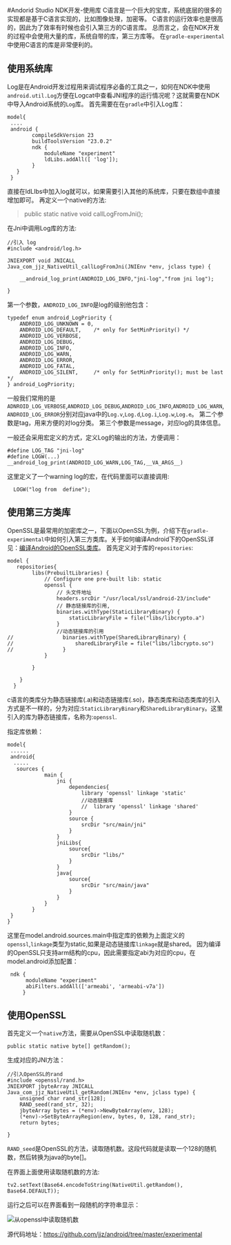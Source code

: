 #Andorid Studio NDK开发-使用库
C语言是一个巨大的宝库，系统底层的很多的实现都是基于C语言实现的，比如图像处理，加密等。
C语言的运行效率也是很高的，因此为了效率有时候也会引入第三方的C语言库。
总而言之，会在NDK开发的过程中会使用大量的库，系统自带的库，第三方库等。
在`gradle-experimental`中使用C语言的库是非常便利的。

## 使用系统库
Log是在Android开发过程用来调试程序必备的工具之一，如何在NDK中使用`android.util.Log`方便在Logcat中查看JNI程序的运行情况呢？这就需要在NDK中导入Android系统的`Log`库。
首先需要在在`gradle`中引入Log库：
```
model{
 ....
 android {
        compileSdkVersion 23
        buildToolsVersion "23.0.2"
        ndk {
            moduleName "experiment"    
            ldLibs.addAll([ 'log']);
        }
   }
 }
```
直接在ldLIbs中加入log就可以，如果需要引入其他的系统库，只要在数组中直接增加即可。
再定义一个native的方法:
>public static native void callLogFromJni();

在Jni中调用Log库的方法:
```
//引入 log
#include <android/log.h>

JNIEXPORT void JNICALL
Java_com_jjz_NativeUtil_callLogFromJni(JNIEnv *env, jclass type) {

    __android_log_print(ANDROID_LOG_INFO,"jni-log","from jni log");

}
```
第一个参数，`ANDROID_LOG_INFO`是log的级别他包含：
```
typedef enum android_LogPriority {
    ANDROID_LOG_UNKNOWN = 0,
    ANDROID_LOG_DEFAULT,    /* only for SetMinPriority() */
    ANDROID_LOG_VERBOSE,
    ANDROID_LOG_DEBUG,
    ANDROID_LOG_INFO,
    ANDROID_LOG_WARN,
    ANDROID_LOG_ERROR,
    ANDROID_LOG_FATAL,
    ANDROID_LOG_SILENT,     /* only for SetMinPriority(); must be last */
} android_LogPriority;

```
一般我们常用的是`ADNROID_LOG_VERBOSE`,`ANDROID_LOG_DEBUG`,`ANDROID_LOG_INFO`,`ANDROID_LOG_WARN`,`ANDROID_LOG_ERROR`分别对应java中的`Log.v`,`Log.d`,`Log.i`,`Log.w`,`Log.e`。
第二个参数是tag，用来方便的对log分类。
第三个参数是message，对应log的具体信息。

一般还会采用宏定义的方式，定义Log的输出的方法，方便调用：
```
#define LOG_TAG "jni-log"
#define LOGW(...)  __android_log_print(ANDROID_LOG_WARN,LOG_TAG,__VA_ARGS__)

```
这里定义了一个warning log的宏，在代码里面可以直接调用:
```
  LOGW("log from  define");
```

## 使用第三方类库
OpenSSL是最常用的加密库之一，下面以OpenSSL为例，介绍下在`gradle-experimental`中如何引入第三方类库。关于如何编译Android下的OpenSSL详见：[编译Android的OpenSSL类库](http://www.jianshu.com/p/1b60337991f9)。
首先定义对于库的`repositories`:
```
model {
   repositories{
        libs(PrebuiltLibraries) {
            // Configure one pre-built lib: static
            openssl {
                // 头文件地址
                headers.srcDir "/usr/local/ssl/android-23/include"
                // 静态链接库的引用,
                binaries.withType(StaticLibraryBinary) {
                    staticLibraryFile = file("libs/libcrypto.a")
                }
                //动态链接库的引用
//                binaries.withType(SharedLibraryBinary) {
//                    sharedLibraryFile = file("libs/libcrypto.so")
//                }
            }

        }

    }
  }
```
c语言的类库分为静态链接库(.a)和动态链接库(.so)，静态类库和动态类库的引入方式是不一样的，分为对应:`StaticLibraryBinary`和`SharedLibraryBinary`。这里引入的库为静态链接库，名称为:`openssl`.

指定库依赖：
```
model{
 ......
 android{
  .....
   sources {
            main {
                jni {
                    dependencies{
                        library 'openssl' linkage 'static'
                        //动态链接库
                        //  library 'openssl' linkage 'shared'
                    }
                    source {
                        srcDir "src/main/jni"
                    }
                }
                jniLibs{
                    source{
                        srcDir "libs/"
                    }
                }
                java{
                    source{
                        srcDir "src/main/java"
                    }
                }
            }
        }
 }
}
```
这里在model.android.sources.main中指定库的依赖为上面定义的`openssl`,`linkage`类型为static,如果是动态链接库`linkage`就是shared。
因为编译的OpenSSL只支持arm结构的cpu，因此需要指定abi为对应的cpu，在model.android添加配置：
```
 ndk {
      moduleName "experiment"
      abiFilters.addAll(['armeabi', 'armeabi-v7a'])      
     }
```

## 使用OpenSSL
首先定义一个`native`方法，需要从OpenSSL中读取随机数：
```
public static native byte[] getRandom();
```

生成对应的JNI方法：
```
//引入OpenSSL的rand
#include <openssl/rand.h>
JNIEXPORT jbyteArray JNICALL
Java_com_jjz_NativeUtil_getRandom(JNIEnv *env, jclass type) {
    unsigned char rand_str[128];
    RAND_seed(rand_str, 32);
    jbyteArray bytes = (*env)->NewByteArray(env, 128);
    (*env)->SetByteArrayRegion(env, bytes, 0, 128, rand_str);
    return bytes;

}
```
`RAND_seed`是OpenSSL的方法，读取随机数。这段代码就是读取一个128的随机数，然后转换为java的byte[]。

在界面上面使用读取随机数的方法:
```
tv2.setText(Base64.encodeToString(NativeUtil.getRandom(), Base64.DEFAULT));
```
运行之后可以在界面看到一段随机的字符串显示：

![从openssl中读取随机数](http://upload-images.jianshu.io/upload_images/22188-555b303770d83872.png?imageMogr2/auto-orient/strip%7CimageView2/2/w/1240)

源代码地址：https://github.com/jjz/android/tree/master/experimental



